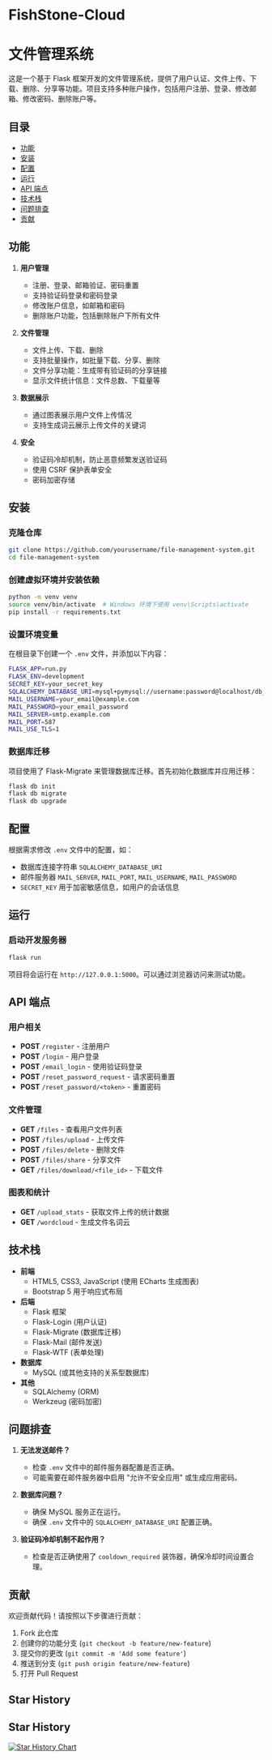 # FishStone-Cloud

# 文件管理系统

这是一个基于 Flask 框架开发的文件管理系统，提供了用户认证、文件上传、下载、删除、分享等功能。项目支持多种账户操作，包括用户注册、登录、修改邮箱、修改密码、删除账户等。

## 目录
- [功能](#功能)
- [安装](#安装)
- [配置](#配置)
- [运行](#运行)
- [API 端点](#api-端点)
- [技术栈](#技术栈)
- [问题排查](#问题排查)
- [贡献](#贡献)

## 功能

1. **用户管理**
   - 注册、登录、邮箱验证、密码重置
   - 支持验证码登录和密码登录
   - 修改账户信息，如邮箱和密码
   - 删除账户功能，包括删除账户下所有文件

2. **文件管理**
   - 文件上传、下载、删除
   - 支持批量操作，如批量下载、分享、删除
   - 文件分享功能：生成带有验证码的分享链接
   - 显示文件统计信息：文件总数、下载量等

3. **数据展示**
   - 通过图表展示用户文件上传情况
   - 支持生成词云展示上传文件的关键词

4. **安全**
   - 验证码冷却机制，防止恶意频繁发送验证码
   - 使用 CSRF 保护表单安全
   - 密码加密存储

## 安装

### 克隆仓库
```bash
git clone https://github.com/yourusername/file-management-system.git
cd file-management-system
```

### 创建虚拟环境并安装依赖
```bash
python -m venv venv
source venv/bin/activate  # Windows 环境下使用 venv\Scripts\activate
pip install -r requirements.txt
```

### 设置环境变量
在根目录下创建一个 `.env` 文件，并添加以下内容：

```bash
FLASK_APP=run.py
FLASK_ENV=development
SECRET_KEY=your_secret_key
SQLALCHEMY_DATABASE_URI=mysql+pymysql://username:password@localhost/db_name
MAIL_USERNAME=your_email@example.com
MAIL_PASSWORD=your_email_password
MAIL_SERVER=smtp.example.com
MAIL_PORT=587
MAIL_USE_TLS=1
```

### 数据库迁移
项目使用了 Flask-Migrate 来管理数据库迁移。首先初始化数据库并应用迁移：

```bash
flask db init
flask db migrate
flask db upgrade
```

## 配置

根据需求修改 `.env` 文件中的配置，如：
- 数据库连接字符串 `SQLALCHEMY_DATABASE_URI`
- 邮件服务器 `MAIL_SERVER`, `MAIL_PORT`, `MAIL_USERNAME`, `MAIL_PASSWORD`
- `SECRET_KEY` 用于加密敏感信息，如用户的会话信息

## 运行

### 启动开发服务器
```bash
flask run
```

项目将会运行在 `http://127.0.0.1:5000`。可以通过浏览器访问来测试功能。

## API 端点

### 用户相关
- **POST** `/register` - 注册用户
- **POST** `/login` - 用户登录
- **POST** `/email_login` - 使用验证码登录
- **POST** `/reset_password_request` - 请求密码重置
- **POST** `/reset_password/<token>` - 重置密码

### 文件管理
- **GET** `/files` - 查看用户文件列表
- **POST** `/files/upload` - 上传文件
- **POST** `/files/delete` - 删除文件
- **POST** `/files/share` - 分享文件
- **GET** `/files/download/<file_id>` - 下载文件

### 图表和统计
- **GET** `/upload_stats` - 获取文件上传的统计数据
- **GET** `/wordcloud` - 生成文件名词云

## 技术栈

- **前端**
  - HTML5, CSS3, JavaScript (使用 ECharts 生成图表)
  - Bootstrap 5 用于响应式布局
- **后端**
  - Flask 框架
  - Flask-Login (用户认证)
  - Flask-Migrate (数据库迁移)
  - Flask-Mail (邮件发送)
  - Flask-WTF (表单处理)
- **数据库**
  - MySQL (或其他支持的关系型数据库)
- **其他**
  - SQLAlchemy (ORM)
  - Werkzeug (密码加密)

## 问题排查

1. **无法发送邮件？**
   - 检查 `.env` 文件中的邮件服务器配置是否正确。
   - 可能需要在邮件服务器中启用 "允许不安全应用" 或生成应用密码。

2. **数据库问题？**
   - 确保 MySQL 服务正在运行。
   - 确保 `.env` 文件中的 `SQLALCHEMY_DATABASE_URI` 配置正确。

3. **验证码冷却机制不起作用？**
   - 检查是否正确使用了 `cooldown_required` 装饰器，确保冷却时间设置合理。

## 贡献

欢迎贡献代码！请按照以下步骤进行贡献：

1. Fork 此仓库
2. 创建你的功能分支 (`git checkout -b feature/new-feature`)
3. 提交你的更改 (`git commit -m 'Add some feature'`)
4. 推送到分支 (`git push origin feature/new-feature`)
5. 打开 Pull Request

## Star History

## Star History

<a href="https://www.star-history.com/#lanshi17/FishStone-Cloud&Date">
 <picture>
   <source media="(prefers-color-scheme: dark)" srcset="https://api.star-history.com/svg?repos=lanshi17/FishStone-Cloud&type=Date&theme=dark" />
   <source media="(prefers-color-scheme: light)" srcset="https://api.star-history.com/svg?repos=lanshi17/FishStone-Cloud&type=Date" />
   <img alt="Star History Chart" src="https://api.star-history.com/svg?repos=lanshi17/FishStone-Cloud&type=Date" />
 </picture>
</a>

